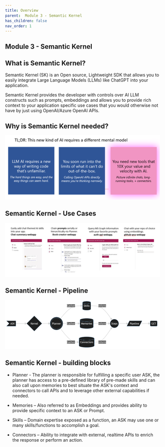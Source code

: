 ```yaml
---
title: Overview
parent:  Module 3 - Semantic Kernel
has_children: false
nav_order: 1
---
```


## Module 3 - Semantic Kernel

## What is Semantic Kernel?

Semantic Kernel (SK) is an Open source, Lightweight SDK that allows you to easily integrate Large Language Models (LLMs) like ChatGPT into your application.

Semantic Kernel provides the developer with controls over AI LLM constructs such as prompts, embeddings and allows you to provide rich context to your application specific use cases that you would otherwise not have by just using OpenAI/Azure OpenAI APIs.

## Why is Semantic Kernel needed?

![Semantic Kernel Need](../../assets/images/module3/sk-why.png)

## Semantic Kernel - Use Cases

![Semantic Kernel Use cases](../../assets/images/module3/sk-use-cases.png)

## Semantic Kernel - Pipeline

![Semantic Kernel Use cases](../../assets/images/module3/sk-pipeline.png)


## Semantic Kernel - building blocks

- Planner - The planner is responsible for fulfilling a specific user ASK, the planner has access to a pre-defined library of pre-made skills and can also call upon memories to best situate the ASK's context and connectors to call APIs and to leverage other external capabilities if needed.

- Memories – Also referred to as Embeddings and provides ability to provide specific context to an ASK or Prompt.

- Skills – Domain expertise exposed as a function, an ASK may use one or many skills/functions to accomplish a goal.

- Connectors – Ability to integrate with external, realtime APIs to enrich the response or perform an action.



